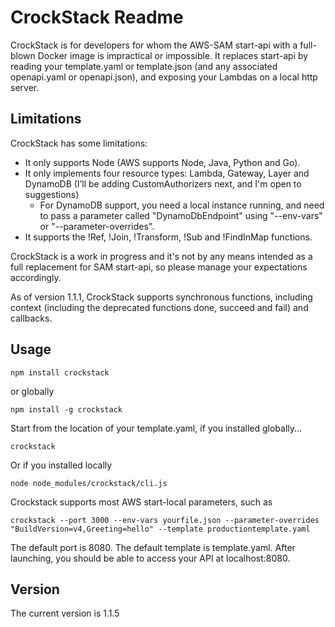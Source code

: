 # CrockStack Readme #
CrockStack is for developers for whom the AWS-SAM start-api with a full-blown Docker image is impractical or impossible.
It replaces start-api by reading your template.yaml or template.json (and any associated openapi.yaml or openapi.json), and exposing your Lambdas on a local http server.

## Limitations ##
CrockStack has some limitations:

* It only supports Node (AWS supports Node, Java, Python and Go).
* It only implements four resource types: Lambda, Gateway, Layer and DynamoDB (I’ll be adding CustomAuthorizers next, and I'm open to suggestions)
    * For DynamoDB support, you need a local instance running, and need to pass a parameter called "DynamoDbEndpoint" using "--env-vars" or "--parameter-overrides".
* It supports the !Ref, !Join, !Transform, !Sub and !FindInMap functions.

CrockStack is a work in progress and it's not by any means intended as a full replacement for SAM start-api, so please manage your expectations accordingly.

As of version 1.1.1, CrockStack supports synchronous functions, including context (including the deprecated functions done, succeed and fail) and callbacks.

## Usage ##

    npm install crockstack


or globally

    npm install -g crockstack

Start from the location of your template.yaml, if you installed globally...

    crockstack

Or if you installed locally

    node node_modules/crockstack/cli.js

Crockstack supports most AWS start-local parameters, such as

    crockstack --port 3000 --env-vars yourfile.json --parameter-overrides "BuildVersion=v4,Greeting=hello" --template productiontemplate.yaml

The default port is 8080.
The default template is template.yaml.
After launching, you should be able to access your API at localhost:8080.


## Version ##
The current version is 1.1.5